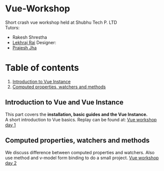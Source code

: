 # Vue-Workshop
Short crash vue workshop held at Shubhu Tech P. LTD \
Tutors: 
* Rakesh Shrestha
* [Lekhraj Rai](https://github.com/lekhrajShubhu) 
Designer:
* [Prajesh Jha](https://github.com/prajeshShubhu)

# Table of contents
1. [Introduction to Vue Instance](#introductionVue)
2. [Computed properties, watchers and methods](#comWatchersmethods)

## Introduction to Vue and Vue Instance <a name="introductionVue" />
This part covers the **installation, basic guides and the Vue Instance.**\
A short introduction to Vue basics. Replay can be found at: [Vue workshop day 1](https://www.youtube.com/watch?v=l8ieonUZWho)

## Computed properties, watchers and methods <a name="comWatchersmethods" />
We discuss difference between computed properties and watchers. Also use method and v-model form binding to do a small project.
[Vue workshop day 2](https://www.youtube.com/watch?v=T-m4YHluPzc&feature=youtu.be)
